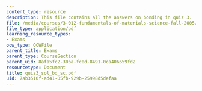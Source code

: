 ```yaml
---
content_type: resource
description: This file contains all the answers on bonding in quiz 3.
file: /media/courses/3-012-fundamentals-of-materials-science-fall-2005/7ab3510fad4105fb929b25998d5defaa_quiz3_sol_bd_sc.pdf
file_type: application/pdf
learning_resource_types:
- Exams
ocw_type: OCWFile
parent_title: Exams
parent_type: CourseSection
parent_uid: 8afa5fc2-30ba-fc0d-8491-0ca406659fd2
resourcetype: Document
title: quiz3_sol_bd_sc.pdf
uid: 7ab3510f-ad41-05fb-929b-25998d5defaa
---
```

